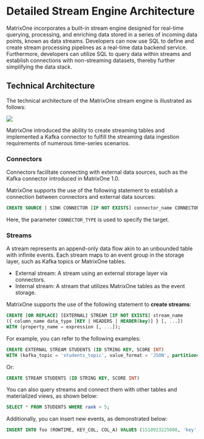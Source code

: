 #  Detailed Stream Engine Architecture

MatrixOne incorporates a built-in stream engine designed for real-time querying, processing, and enriching data stored in a series of incoming data points, known as data streams. Developers can now use SQL to define and create stream processing pipelines as a real-time data backend service. Furthermore, developers can utilize SQL to query data within streams and establish connections with non-streaming datasets, thereby further simplifying the data stack.

## Technical Architecture

The technical architecture of the MatrixOne stream engine is illustrated as follows:

![](https://github.com/matrixorigin/artwork/blob/main/docs/overview/stream-arch.png?raw=true)

MatrixOne introduced the ability to create streaming tables and implemented a Kafka connector to fulfill the streaming data ingestion requirements of numerous time-series scenarios.

### Connectors

Connectors facilitate connecting with external data sources, such as the Kafka connector introduced in MatrixOne 1.0.

MatrixOne supports the use of the following statement to establish a connection between connectors and external data sources:

```sql
CREATE SOURCE | SINK CONNECTOR [IF NOT EXISTS] connector_name CONNECTOR_TYPE WITH (property_name = expression [, ...]);
```

Here, the parameter `CONNECTOR_TYPE` is used to specify the target.

### Streams

A stream represents an append-only data flow akin to an unbounded table with infinite events. Each stream maps to an event group in the storage layer, such as Kafka topics or MatrixOne tables.

- External stream: A stream using an external storage layer via connectors.
- Internal stream: A stream that utilizes MatrixOne tables as the event storage.

MatrixOne supports the use of the following statement to **create streams**:

```sql
CREATE [OR REPLACE] [EXTERNAL] STREAM [IF NOT EXISTS] stream_name
({ column_name data_type [KEY | HEADERS | HEADER(key)] } [, ...])
WITH (property_name = expression [, ...]);
```

For example, you can refer to the following examples:

```sql
CREATE EXTERNAL STREAM STUDENTS (ID STRING KEY, SCORE INT)
WITH (kafka_topic = 'students_topic', value_format = 'JSON', partitions = 4);
```

Or:

```sql
CREATE STREAM STUDENTS (ID STRING KEY, SCORE INT)
```

You can also query streams and connect them with other tables and materialized views, as shown below:

```sql
SELECT * FROM STUDENTS WHERE rank > 5;
```

Additionally, you can insert new events, as demonstrated below:

```sql
INSERT INTO foo (ROWTIME, KEY_COL, COL_A) VALUES (1510923225000, 'key', 'A');
```
